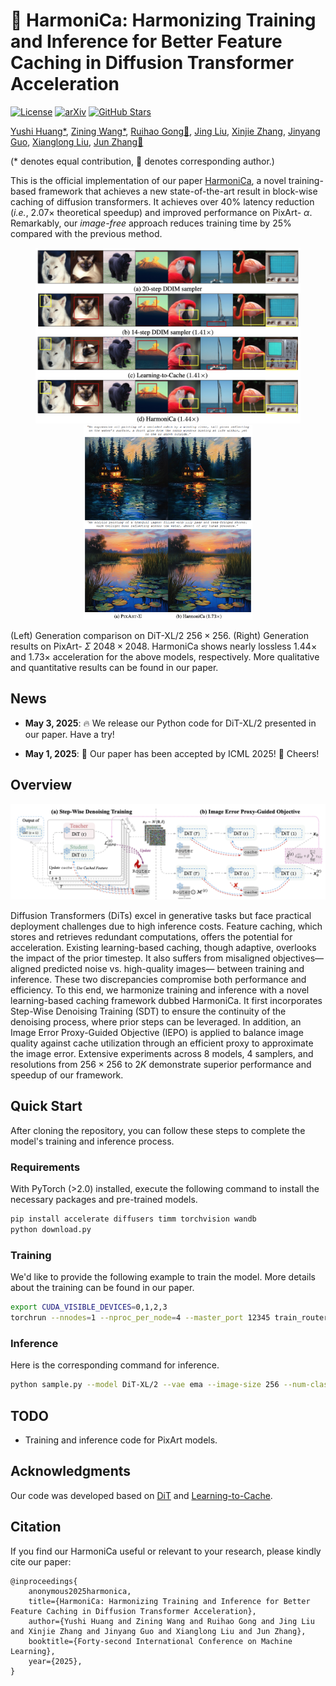 # 🎵 HarmoniCa: Harmonizing Training and Inference for Better Feature Caching in Diffusion Transformer Acceleration

[![License](https://img.shields.io/badge/License-Apache_2.0-blue.svg)](https://opensource.org/licenses/Apache-2.0)
[![arXiv](https://img.shields.io/badge/HarmoniCa-2410.01723-b31b1b)](https://arxiv.org/pdf/2410.01723)
[![GitHub Stars](https://img.shields.io/github/stars/ModelTC/HarmoniCa.svg?style=social&label=Star&maxAge=60)](https://github.com/ModelTC/HarmoniCa)

[Yushi Huang*](https://github.com/Harahan), [Zining Wang*](https://scholar.google.com/citations?user=hOXoacgAAAAJ&hl=en), [Ruihao Gong📧](https://xhplus.github.io/), [Jing Liu](https://jing-liu.com/), [Xinjie Zhang](https://xinjie-q.github.io/), [Jinyang Guo](https://jinyangguo.github.io/), [Xianglong Liu](https://xlliu-beihang.github.io/), [Jun Zhang📧](https://eejzhang.people.ust.hk/)

(* denotes equal contribution, 📧 denotes corresponding author.)

This is the official implementation of our paper [HarmoniCa](https://arxiv.org/pdf/2410.01723), a novel training-based framework that achieves a new state-of-the-art result in block-wise caching of diffusion transformers. It achieves over 40% latency reduction (*i.e.*, $2.07\times$ theoretical speedup) and improved performance on PixArt- $\alpha$. Remarkably, our *image-free* approach reduces training time by 25\% compared with the previous method.

<div align=center>
	<figure class="second">
	    <img src="./img/DiT.png" width="440"/><img src="./img/pixart.png" width="270"/>
	</figure>
</div>


(Left) Generation comparison on DiT-XL/2 $256\times256$. (Right) Generation results on PixArt- $\Sigma$ $2048\times2048$. HarmoniCa shows nearly lossless $1.44\times$ and $1.73\times$ acceleration for the above models, respectively.  More qualitative and quantitative results can be found in our paper.

## News

* **May 3, 2025**: 🔥 We release our Python code for DiT-XL/2 presented in our paper. Have a try!

* **May 1, 2025**: 🌟 Our paper has been accepted by ICML 2025! 🎉 Cheers!


## Overview

<p>
<img src= ./img/overview.png width="700"/>
</p>


Diffusion Transformers (DiTs) excel in generative tasks but face practical deployment challenges due to high inference costs. Feature caching, which stores and retrieves redundant computations, offers the potential for acceleration. Existing learning-based caching, though adaptive, overlooks the impact of the prior timestep. It also suffers from misaligned objectives— aligned predicted noise vs. high-quality images— between training and inference. These two discrepancies compromise both performance and efficiency. To this end, we harmonize training and inference with a novel learning-based caching framework dubbed HarmoniCa. It first incorporates Step-Wise Denoising Training (SDT) to ensure the continuity of the denoising process, where prior steps can be leveraged. In addition, an Image Error Proxy-Guided Objective (IEPO) is applied to balance image quality against cache utilization through an efficient proxy to approximate the image error. Extensive experiments across $8$ models, $4$ samplers, and resolutions from $256\times256$ to $2K$ demonstrate superior performance and speedup of our framework.

## Quick Start

After cloning the repository, you can follow these steps to complete the model's training and inference process.

### Requirements

With PyTorch (>2.0) installed, execute the following command to install the  necessary packages and pre-trained models.

```bash
pip install accelerate diffusers timm torchvision wandb
python download.py
```

### Training

We'd like to provide the following example to train the model. More details about the training can be found in our paper.

```bash
export CUDA_VISIBLE_DEVICES=0,1,2,3
torchrun --nnodes=1 --nproc_per_node=4 --master_port 12345 train_router.py --results-dir results --model DiT-XL/2 --image-size 256 --num-classes 1000 --epochs 2000 --global-batch-size 64 --global-seed 42 --vae ema --num-works 8 --log-every 100 --ckpt-every 1000 --wandb --num-sampling-steps 10 --l1 7e-8 --lr 0.01 --max-steps 20000 --cfg-scale 1.5 --ste-threshold 0.1 --lambda-c 500
```

### Inference

Here is the corresponding command for inference.

```bash
python sample.py --model DiT-XL/2 --vae ema --image-size 256 --num-classes 1000 --cfg-scale 4 --num-sampling-steps 10 --seed 42 --accelerate-method dynamiclayer --ddim-sample --path Path/To/The/Trained/Router/ --thres 0.1
```

## TODO

* Training and inference code for PixArt models.

## Acknowledgments

Our code was developed based on [DiT](https://github.com/facebookresearch/DiT) and [Learning-to-Cache](https://github.com/horseee/learning-to-cache).

## Citation

If you find our HarmoniCa useful or relevant to your research, please kindly cite our paper:

```
@inproceedings{
    anonymous2025harmonica,
    title={HarmoniCa: Harmonizing Training and Inference for Better Feature Caching in Diffusion Transformer Acceleration},
    author={Yushi Huang and Zining Wang and Ruihao Gong and Jing Liu and Xinjie Zhang and Jinyang Guo and Xianglong Liu and Jun Zhang},
    booktitle={Forty-second International Conference on Machine Learning},
    year={2025},
}
```
